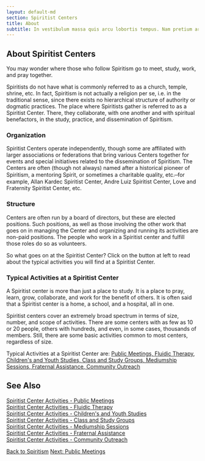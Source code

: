 ```yaml
---
layout: default-md
section: Spiritist Centers
title: About
subtitle: In vestibulum massa quis arcu lobortis tempus. Nam pretium arcu in odio vulputate luctus.
---
```


## About Spiritist Centers

You may wonder where those who follow Spiritism go to meet, study, work, and pray together.

Spiritists do not have what is commonly referred to as a church, temple, shrine, etc.  In fact, Spiritism is not actually a religion per se, i.e. in the traditional sense, since there exists no hierarchical structure of authority or dogmatic practices. The place where Spiritists gather is referred to as a Spiritist Center. There, they collaborate, with one another and with spiritual benefactors, in the study, practice, and dissemination of Spiritism. 

### Organization
Spiritist Centers operate independently, though some are affiliated with larger associations or federations that bring various Centers together for events and special initiatives related to the dissemination of Spiritism.  The Centers are often (though not always) named after a historical pioneer of Spiritism, a mentoring Spirit, or sometimes a charitable quality, etc. ̶  for example, Allan Kardec Spiritist Center, Andre Luiz Spiritist Center, Love and Fraternity Spiritist Center, etc.

### Structure
Centers are often run by a board of directors, but these are elected positions. Such positions, as well as those involving the other work that goes on in managing the Center and organizing and running its activities are non-paid positions. The people who work in a Spiritist center and fulfill those roles do so as volunteers.

So what goes on at the Spiritist Center?  Click on the button at left to read about the typical activities you will find at a Spiritist Center.

### Typical Activities at a Spiritist Center
A Spiritist center is more than just a place to study. It is a place to pray, learn, grow, collaborate, and work for the  benefit of others.  It is often said that a Spiritist center is a home, a school, and a hospital, all in one.

Spiritist centers cover an extremely broad spectrum in terms of size, number, and scope of activities.  There are some centers with as few as 10 or 20 people, others with hundreds, and even, in some cases, thousands of members.  Still, there are some basic activities common to most centers, regardless of size.

Typical Activities at a Spiritist Center are:
<a href="public-meetings">Public Meetings, </a>
<a href="fluidic-therapy">Fluidic Therapy, </a>
<a href="children-youth-studies">Children's and Youth Studies, </a>
<a href="study-groups">Class and Study Groups, </a>
<a href="mediumship-sessions">Mediumship Sessions, </a>
<a href="fraternal-assistance">Fraternal Assistance, </a>
<a href="community-outreach">Community Outreach</a>


## See Also
[Spiritist Center Activities - Public Meetings](public-meetings)  
[Spiritist Center Activities - Fluidic Therapy](fluidic-therapy)  
[Spiritist Center Activities - Children's and Youth Studies](children-youth-studies)  
[Spiritist Center Activities - Class and Study Groups](study-groups)  
[Spiritist Center Activities - Mediumship Sessions](mediumship-sessions)  
[Spiritist Center Activities - Fraternal Assistance](fraternal-assistance)  
[Spiritist Center Activities - Community Outreach](community-outreach)  


<a href="/spiritism" class="button">Back to Spiritism</a>
<a href="public-meetings" class="button">Next: Public Meetings</a>